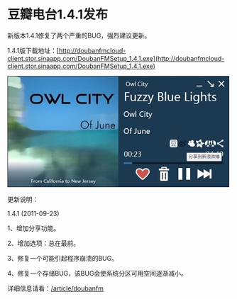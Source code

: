 # 豆瓣电台1.4.1发布

新版本1.4.1修复了两个严重的BUG，强烈建议更新。

1.4.1版下载地址：[http://doubanfmcloud-client.stor.sinaapp.com/DoubanFMSetup_1.4.1.exe](http://doubanfmcloud-client.stor.sinaapp.com/DoubanFMSetup_1.4.1.exe)

[<img style="background-image: none; border-bottom: 0px; border-left: 0px; padding-left: 0px; padding-right: 0px; display: inline; border-top: 0px; border-right: 0px; padding-top: 0px" title="image15" border="0" alt="image15" src="/attachment/up/blog/images/1.4.1_13CAD/image15_thumb.jpg" width="500" height="251" />](/attachment/up/blog/images/1.4.1_13CAD/image15.jpg)

更新说明：

1.4.1 (2011-09-23)

1、增加分享功能。

2、增加选项：总在最前。

3、修复一个可能引起程序崩溃的BUG。

4、修复一个存储BUG，该BUG会使系统分区可用空间逐渐减小。

详细信息请看：[/article/doubanfm](/article/doubanfm)
